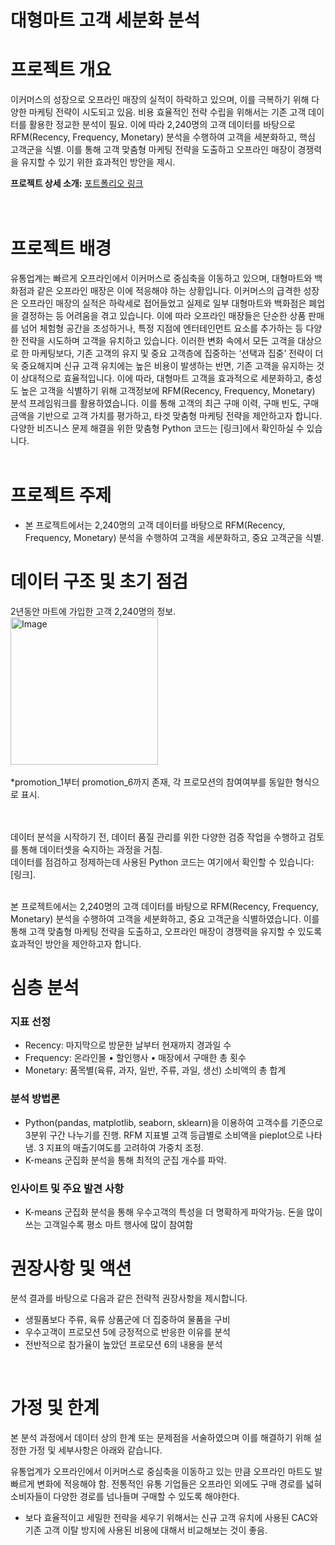 # 대형마트 고객 세분화 분석

# **프로젝트 개요**
이커머스의 성장으로 오프라인 매장의 실적이 하락하고 있으며, 이를 극복하기 위해 다양한 마케팅 전략이 시도되고 있음. 비용 효율적인 전략 수립을 위해서는 기존 고객 데이터를 활용한 정교한 분석이 필요. 이에 따라 2,240명의 고객 데이터를 바탕으로 RFM(Recency, Frequency, Monetary) 분석을 수행하여 고객을 세분화하고, 핵심 고객군을 식별. 이를 통해 고객 맞춤형 마케팅 전략을 도출하고 오프라인 매장이 경쟁력을 유지할 수 있기 위한 효과적인 방안을 제시.    

**프로젝트 상세 소개:** [포트폴리오 링크](https://drive.google.com/file/d/1NPSMdHk9HeCqIAqaSs0D2LexnZ8GOmPE/view?usp=drive_link)  <br>      
<br>

# 프로젝트 배경
유통업계는 빠르게 오프라인에서 이커머스로 중심축을 이동하고 있으며, 대형마트와 백화점과 같은 오프라인 매장은 이에 적응해야 하는 상황입니다. 
이커머스의 급격한 성장은 오프라인 매장의 실적은 하락세로 접어들었고 실제로 일부 대형마트와 백화점은 폐업을 결정하는 등 어려움을 겪고 있습니다. 이에 따라 오프라인 매장들은 단순한 상품 판매를 넘어 체험형 공간을 조성하거나, 특정 지점에 엔터테인먼트 요소를 추가하는 등 다양한 전략을 시도하며 고객을 유치하고 있습니다.
이러한 변화 속에서 모든 고객을 대상으로 한 마케팅보다, 기존 고객의 유지 및 중요 고객층에 집중하는 ‘선택과 집중’ 전략이 더욱 중요해지며 신규 고객 유치에는 높은 비용이 발생하는 반면, 기존 고객을 유지하는 것이 상대적으로 효율적입니다. 
이에 따라, 대형마트 고객을 효과적으로 세분화하고, 충성도 높은 고객을 식별하기 위해 고객정보에 RFM(Recency, Frequency, Monetary) 분석 프레임워크를 활용하였습니다. 이를 통해 고객의 최근 구매 이력, 구매 빈도, 구매 금액을 기반으로 고객 가치를 평가하고, 타겟 맞춤형 마케팅 전략을 제안하고자 합니다.
<br>
다양한 비즈니스 문제 해결을 위한 맞춤형 Python 코드는 [링크]에서 확인하실 수 있습니다.
<br><br>    

# 프로젝트 주제
* 본 프로젝트에서는 2,240명의 고객 데이터를 바탕으로 RFM(Recency, Frequency, Monetary) 분석을 수행하여 고객을 세분화하고, 중요 고객군을 식별.

  
# 데이터 구조 및 초기 점검
2년동안 마트에 가입한 고객 2,240명의 정보.  
<img width="236" alt="Image" src="https://github.com/user-attachments/assets/4c52fb32-5ea4-4c77-a3bd-2177ca270f79" />  
<br> 
*promotion_1부터 promotion_6까지 존재, 각 프로모션의 참여여부를 동일한 형식으로 표시.          
<br><br>  

데이터 분석을 시작하기 전, 데이터 품질 관리를 위한 다양한 검증 작업을 수행하고 검토를 통해 데이터셋을 숙지하는 과정을 거침. <br> 데이터를 점검하고 정제하는데 사용된 Python 코드는 여기에서 확인할 수 있습니다: [링크].    
<br>


본 프로젝트에서는 2,240명의 고객 데이터를 바탕으로 RFM(Recency, Frequency, Monetary) 분석을 수행하여 고객을 세분화하고, 중요 고객군을 식별하였습니다. 
이를 통해 고객 맞춤형 마케팅 전략을 도출하고, 오프라인 매장이 경쟁력을 유지할 수 있도록 효과적인 방안을 제안하고자 합니다.      

# 심층 분석
### 지표 선정
* Recency: 마지막으로 방문한 날부터 현재까지 경과일 수
* Frequency: 온라인몰 • 할인행사 • 매장에서 구매한 총 횟수
* Monetary: 품목별(육류, 과자, 일반, 주류, 과일, 생선) 소비액의 총 합계

### 분석 방법론  
* Python(pandas, matplotlib, seaborn, sklearn)을 이용하여 고객수를 기준으로 3분위 구간 나누기를 진행. RFM 지표별 고객 등급별로 소비액을 pieplot으로 나타냄. 3 지표의 매출기여도를 고려하여 가중치 조정.
* K-means 군집화 분석을 통해 최적의 군집 개수를 파악.

### 인사이트 및 주요 발견 사항 
* K-means 군집화 분석을 통해 우수고객의 특성을 더 명확하게 파악가능. 돈을 많이 쓰는 고객일수록 평소 마트 행사에 많이 참여함       


 
# 권장사항 및 액션 
분석 결과를 바탕으로 다음과 같은 전략적 권장사항을 제시합니다.

* 생필품보다 주류, 육류 상품군에 더 집중하여 물품을 구비
* 우수고객이 프로모션 5에 긍정적으로 반응한 이유를 분석
* 전반적으로 참가율이 높았던 프로모션 6의 내용을 분석    
<br>


# 가정 및 한계
본 분석 과정에서 데이터 상의 한계 또는 문제점을 서술하였으며 이를 해결하기 위해 설정한 가정 및 세부사항은 아래와 같습니다.

유통업계가 오프라인에서 이커머스로 중심축을 이동하고 있는 만큼 오프라인 마트도 발빠르게 변화에 적응해야 함. 전통적인 유통 기업들은 오프라인 외에도 구매 경로를 넓혀 소비자들이 다양한 경로를 넘나들며 구매할 수 있도록 해야한다.

* 보다 효율적이고 세밀한 전략을 세우기 위해서는 신규 고객 유치에 사용된 CAC와 기존 고객 이탈 방지에 사용된 비용에 대해서 비교해보는 것이 좋음.



